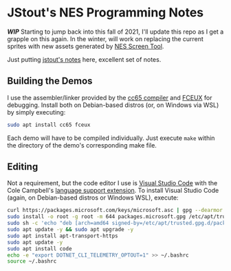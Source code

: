 # JStout's NES Programming Notes

***WIP*** Starting to jump back into this fall of 2021, I'll update this repo as I get a grapple on this again.  In the winter, will work on replacing the current sprites with new assets generated by [NES Screen Tool][2].

Just putting [jstout's notes][1] here, excellent set of notes. 

## Building the Demos

I use the assembler/linker provided by the [cc65 compiler][3] and [FCEUX][6] for debugging.  Install both on Debian-based distros (or, on Windows via WSL) by simply executing:

```bash
sudo apt install cc65 fceux
```

Each demo will have to be compiled individually.  Just execute `make` within the directory of the demo's corresponding make file.

## Editing

Not a requirement, but the code editor I use is [Visual Studio Code][4] with the Cole Campbell's [language support extension][5].  To install Visual Studio Code (again, on Debian-based distros or Windows WSL), execute:

```bash
curl https://packages.microsoft.com/keys/microsoft.asc | gpg --dearmor > packages.microsoft.gpg
sudo install -o root -g root -m 644 packages.microsoft.gpg /etc/apt/trusted.gpg.d/
sudo sh -c 'echo "deb [arch=amd64 signed-by=/etc/apt/trusted.gpg.d/packages.microsoft.gpg] https://packages.microsoft.com/repos/vscode stable main" > /etc/apt/sources.list.d/vscode.list'
sudo apt update -y && sudo apt upgrade -y
sudo apt install apt-transport-https
sudo apt update -y
sudo apt install code
echo -e "export DOTNET_CLI_TELEMETRY_OPTOUT=1" >> ~/.bashrc
source ~/.bashrc
```

[1]: http://tecmobowl.org/forums/topic/55469-nes-programming-info/
[2]: https://shiru.untergrund.net/software.shtml
[3]: https://cc65.github.io/index.html
[4]: https://code.visualstudio.com
[5]: https://github.com/tlgkccampbell/code-ca65
[6]: https://fceux.com/web/home.html
